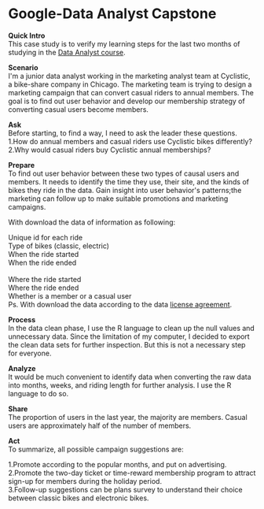# Google-Data Analyst Capstone

**Quick Intro** <br/>
This case study is to verify my learning steps for the last two months of studying in the [Data Analyst course](https://www.coursera.org/account/accomplishments/professional-cert/V7TM6D7878JB).

**Scenario** <br/>
I'm a junior data analyst working in the marketing analyst team at Cyclistic, a bike-share company in Chicago. The marketing team is trying to design a marketing campaign that can convert casual riders to annual members. The goal is to find out user behavior and develop our membership strategy of converting casual users become members.

**Ask**<br/>
Before starting, to find a way, I need to ask the leader these questions.<br/>
1.How do annual members and casual riders use Cyclistic bikes differently?<br/>
2.Why would casual riders buy Cyclistic annual memberships?

**Prepare**<br/>
To find out user behavior between these two types of causal users and members. It needs to identify the time they use, their site, and the kinds of bikes they ride in the data. Gain insight into user behavior's patterns;the marketing can follow up to make suitable promotions and marketing campaigns. 

With download the data of information as following:<br/>

Unique id for each ride<br/>
Type of bikes (classic, electric)<br/>
When the ride started<br/>
When the ride ended<br/><br/>
Where the ride started<br/>
Where the ride ended<br/>
Whether is a member or a casual user<br/>
Ps. With download the data according to the data [license agreement](https://www.divvybikes.com/data-license-agreement).

**Process**<br/>
In the data clean phase, I use the R language to clean up the null values and unnecessary data. Since the limitation of my computer, I decided to export the clean data sets for further inspection. But this is not a necessary step for everyone.

**Analyze**<br/>
It would be much convenient to identify data when converting the raw data into months, weeks, and riding length for further analysis. I use the R language to do so.

**Share**<br/>
The proportion of users in the last year, the majority are members. Casual users are approximately half of the number of members.

**Act**<br/>
To summarize, all possible campaign suggestions are:

1.Promote according to the popular months, and put on advertising.<br/>
2.Promote the two-day ticket or time-reward membership program to attract sign-up for members during the holiday period.<br/>
3.Follow-up suggestions can be plans survey to understand their choice between classic bikes and electronic bikes.


